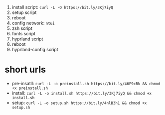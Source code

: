 1. install script: `curl -L -O https://bit.ly/3Kj7iyQ`
2. setup script
3. reboot
4. config network: `ntui`
5. zsh script
6. fonts script
7. hyprland script
8. reboot
9. hyprland-config script

# short urls
- pre-insatll: `curl -L -o preinstall.sh https://bit.ly/46F9cBk && chmod +x preinstall.sh`
- install: `curl -L -o install.sh https://bit.ly/3Kj7iyQ && chmod +x install.sh`
- setup: `curl -L -o setup.sh https://bit.ly/4nlB3h1 && chmod +x setup.sh`
